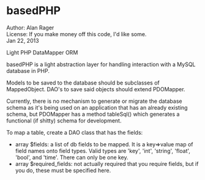 basedPHP
========
Author: Alan Rager  
License: If you make money off this code, I'd like some.  
Jan 22, 2013  

Light PHP DataMapper ORM

basedPHP is a light abstraction layer for handling interaction with a MySQL database in PHP.

Models to be saved to the database should be subclasses of MappedObject. DAO's to save said objects should extend PDOMapper.

Currently, there is no mechanism to generate or migrate the database schema as it's being used on an application that has an already existing schema, but PDOMapper has a method tableSql() which generates a functional (if shitty) schema for development.

To map a table, create a DAO class that has the fields:

- array $fields: a list of db fields to be mapped. It is a key=>value map of field names onto field types. Valid types are 'key', 'int', 'string', 'float', 'bool', and 'time'. There can only be one key.
- array $required_fields: not actually required that you require fields, but if you do, these must be specified here.
